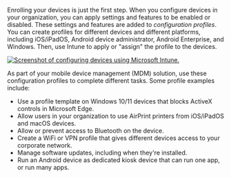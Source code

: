 Enrolling your devices is just the first step. When you configure devices in your organization, you can apply settings and features to be enabled or disabled. These settings and features are added to *configuration profiles*. You can create profiles for different devices and different platforms, including iOS/iPadOS, Android device administrator, Android Enterprise, and Windows. Then, use Intune to apply or "assign" the profile to the devices.

[ ![Screenshot of configuring devices using Microsoft Intune.](../media/intro-to-endpoint-manager-16.png) ](../media/intro-to-endpoint-manager-16.png#lightbox)

As part of your mobile device management (MDM) solution, use these configuration profiles to complete different tasks. Some profile examples include:

- Use a profile template on Windows 10/11 devices that blocks ActiveX controls in Microsoft Edge.
- Allow users in your organization to use AirPrint printers from iOS/iPadOS and macOS devices.
- Allow or prevent access to Bluetooth on the device.
- Create a WiFi or VPN profile that gives different devices access to your corporate network.
- Manage software updates, including when they're installed.
- Run an Android device as dedicated kiosk device that can run one app, or run many apps.

